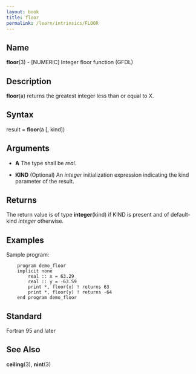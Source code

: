 ```yaml
---
layout: book
title: floor
permalink: /learn/intrinsics/FLOOR
---
```

## __Name__

__floor__(3) - \[NUMERIC\] Integer floor function
(GFDL)

## __Description__

__floor__(a) returns the greatest integer less than or equal to X.

## __Syntax__

result = __floor__(a \[, kind\])

## __Arguments__

  - __A__
    The type shall be _real_.

  - __KIND__
    (Optional) An _integer_ initialization expression indicating the kind
    parameter of the result.

## __Returns__

The return value is of type __integer__(kind) if KIND is present and of
default-kind _integer_ otherwise.

## __Examples__

Sample program:

```
    program demo_floor
    implicit none
        real :: x = 63.29
        real :: y = -63.59
        print *, floor(x) ! returns 63
        print *, floor(y) ! returns -64
    end program demo_floor
```

## __Standard__

Fortran 95 and later

## __See Also__

__ceiling__(3), __nint__(3)
